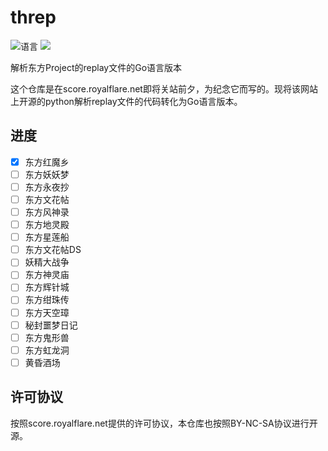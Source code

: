 # threp

![](https://img.shields.io/github/languages/top/CuteReimu/threp "语言")
[![](https://img.shields.io/badge/License-BY--NC--SA%203.0-lightgrey)](https://github.com/CuteReimu/threp/blob/master/LICENSE "许可协议")

解析东方Project的replay文件的Go语言版本

这个仓库是在score.royalflare.net即将关站前夕，为纪念它而写的。现将该网站上开源的python解析replay文件的代码转化为Go语言版本。

## 进度

- [x] 东方红魔乡
- [ ] 东方妖妖梦
- [ ] 东方永夜抄
- [ ] 东方文花帖
- [ ] 东方风神录
- [ ] 东方地灵殿
- [ ] 东方星莲船
- [ ] 东方文花帖DS
- [ ] 妖精大战争
- [ ] 东方神灵庙
- [ ] 东方辉针城
- [ ] 东方绀珠传
- [ ] 东方天空璋
- [ ] 秘封噩梦日记
- [ ] 东方鬼形兽
- [ ] 东方虹龙洞
- [ ] 黄昏酒场

## 许可协议

按照score.royalflare.net提供的许可协议，本仓库也按照BY-NC-SA协议进行开源。
